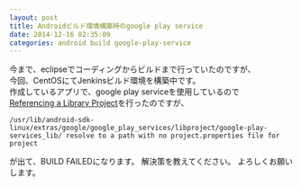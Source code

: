 ```yaml
---
layout: post
title: Androidビルド環境構築時のgoogle play service
date: 2014-12-16 02:35:09
categories: android build google-play-service
---
```

<p>今まで、eclipseでコーディングからビルドまで行っていたのですが、<br>
今回、CentOSにてJenkinsビルド環境を構築中です。<br>
作成しているアプリで、google play serviceを使用しているので<br>
<a href="http://developer.android.com/tools/projects/projects-cmdline.html#ReferencingLibraryProject" rel="nofollow">Referencing a Library Project</a>を行ったのですが、   </p>

<pre><code>/usr/lib/android-sdk-linux/extras/google/google_play_services/libproject/google-play-services_lib/ resolve to a path with no project.properties file for project     
</code></pre>

<p>が出て、BUILD FAILEDになります。 
解決策を教えてください。 よろしくお願いします。</p>
